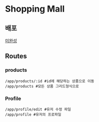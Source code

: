 # Shopping Mall

## 배포

[미완성](http://sooohka-shoppingmall.s3-website.ap-northeast-2.amazonaws.com/)

## Routes

### products

```shell
/app/products/:id #id에 해당하는 상품으로 이동
/app/products #모든 상품 그리드형식으로
```

### Profile

```shell
/app/profile/edit #유저 수정 파일
/app/profile #유저의 프로파일
```
